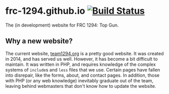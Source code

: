 # frc-1294.github.io [![Build Status](https://travis-ci.com/FRC-1294/frc-1294.github.io.svg?token=qpicD4KrDiAsuJspXjs4&branch=master)](https://travis-ci.com/FRC-1294/frc-1294.github.io)
The (in development) website for FRC 1294: Top Gun.

## Why a new website?
The current website, [team1294.org](http://www.team1294.org/) is a pretty good website. It was created in 2014, and has served us well. However, it has become a bit difficult to maintain. It was written in PHP, and requires knowledge of the complex systems of `include`s and `less` files that we use. Certain pages have fallen into disrepair, like the forms, about, and contact pages. In addition, those with PHP (or any web knowledge) inevitably graduate out of the team, leaving behind webmasters that don't know how to update the website.
